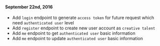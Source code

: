 #### September 22nd, 2016
+ Add `login` endpoint to generate `access token` for future request which need `authenticated user` level
+ Add `register` endpoint to create new user account as `creative talent`
+ Add `me` endpoint to get `authenticated user` basic information
+ Add `me` endpoint to update `authenticated user` basic information